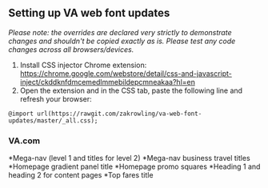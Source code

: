## Setting up VA web font updates
*Please note: the overrides are declared very strictly to demonstrate changes and shouldn't be copied exactly as is. Please test any code changes across all browsers/devices.*

1. Install CSS injector Chrome extension: https://chrome.google.com/webstore/detail/css-and-javascript-inject/ckddknfdmcemedlmmebildepcmneakaa?hl=en
2. Open the extension and in the CSS tab, paste the following line and refresh your browser:

`
@import url(https://rawgit.com/zakrowling/va-web-font-updates/master/_all.css);
`
### VA.com
*Mega-nav (level 1 and titles for level 2)
*Mega-nav business travel titles
*Homepage gradient panel title
*Homepage promo squares
*Heading 1 and heading 2 for content pages
*Top fares title
